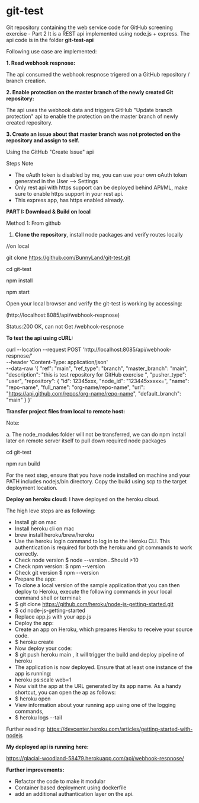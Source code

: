 # git-test
Git repository containing the web service code for GitHub screening exercise - Part 2
It is a REST api implemented using node.js + express. The api code is in the folder **git-test-api**

Following use case are implemented:

**1. Read webhook respnose:**

The api consumed the webhook respnose trigered on a GitHub repository / branch creation.

**2. Enable protection on the master branch of the newly created Git repository:**

The api uses the webhook data and triggers GitHub "Update branch protection" api to enable the protection on the master branch of newly created repository.

**3. Create an issue about that master branch was not protected on the repository and assign to self.**

Using the GitHub "Create Issue" api



Steps
Note

- The oAuth token is disabled by me, you can use your own oAuth token generated in the User --> Settings
- Only rest api with https support can be deployed behind API/ML, make sure to enable https support in your rest api.
- This express app, has https enabled already.

**PART I: Download & Build on local**
  
Method 1: From github
1) **Clone the repository**, install node packages and verify routes locally

//on local

git clone https://github.com/BunnyLand/git-test.git

cd git-test

npm install

npm start

Open your local browser and verify the git-test is working by accessing:

(http://localhost:8085/api/webhook-respnose)

Status:200 OK, can not Get /webhook-respnose

**To test the api using cURL:**

curl --location --request POST 'http://localhost:8085/api/webhook-respnose/' \
--header 'Content-Type: application/json' \
--data-raw '{
  "ref": "main",
  "ref_type": "branch",
  "master_branch": "main",
  "description": "this is test repository for GitHub exercise ",
  "pusher_type": "user",
  "repository": {
    "id": 12345xxx,
    "node_id": "123445xxxxx=",
    "name": "repo-name",
    "full_name": "org-name/repo-name",
    "url": "https://api.github.com/repos/org-name/repo-name",
    "default_branch": "main"
  }
}'


**Transfer project files from local to remote host:**

Note:

a. The node_modules folder will not be transferred, we can do npm install later on remote server itself to pull down required node packages

cd git-test

npm run build

For the next step, ensure that you have node installed on machine and your PATH includes nodejs/bin directory. Copy the build using scp to the target deployment location.


**Deploy on heroku cloud:**
I have deployed on the heroku cloud.

The high leve steps are as following:

- Install git on mac
- Install heroku cli on mac
- brew install heroku/brew/heroku
- Use the heroku login command to log in to the Heroku CLI. This authentication is required for both the heroku and git commands to work correctly.
- Check node version $ node --version . Should >10
- Check npm version: $ npm --version
- Check git version $ npm --version
- Prepare the app:
- To clone a local version of the sample application that you can then deploy to Heroku, execute the following commands in your local command shell or terminal:
- $ git clone https://github.com/heroku/node-js-getting-started.git
- $ cd node-js-getting-started
- Replace app.js with your app.js
- Deploy the app:
- Create an app on Heroku, which prepares Heroku to receive your source code.
- $ heroku create
- Now deploy your code:
- $ git push heroku main , it will trigger the build and deploy pipeline of heroku
- The application is now deployed. Ensure that at least one instance of the app is running:
- heroku ps:scale web=1
- Now visit the app at the URL generated by its app name. As a handy shortcut, you can open the ap as follows:
- $ heroku open
- View information about your running app using one of the logging commands, 
- $ heroku logs --tail

Further reading:
https://devcenter.heroku.com/articles/getting-started-with-nodejs

**My deployed api is running here:**

https://glacial-woodland-58479.herokuapp.com/api/webhook-respnose/


**Further improvements:**

- Refactor the code to make it modular
- Container based deployment using dockerfile
- add an additional authantication layer on the api.

